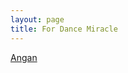 ```yaml
---
layout: page
title: For Dance Miracle
---
```


<div class="htl">
  <a href="/angan-fordancemiracle">
Angan
  </a>
</div>
